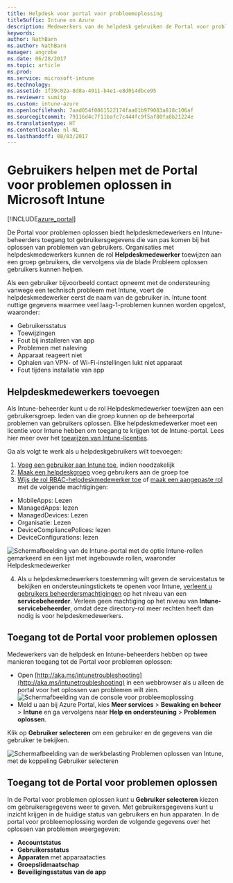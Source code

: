 ```yaml
---
title: Helpdesk voor portal voor probleemoplossing
titleSuffix: Intune on Azure
description: Medewerkers van de helpdesk gebruiken de Portal voor problemen oplossen voor het oplossen van technische problemen van gebruikers
keywords: 
author: NathBarn
ms.author: NathBarn
manager: angrobe
ms.date: 06/28/2017
ms.topic: article
ms.prod: 
ms.service: microsoft-intune
ms.technology: 
ms.assetid: 1f39c02a-8d8a-4911-b4e1-e8d014dbce95
ms.reviewer: sumitp
ms.custom: intune-azure
ms.openlocfilehash: 7aad054f0861522174faa01b979083a818c106af
ms.sourcegitcommit: 79116d4c7f11bafc7c444fc9f5af80fa0b21224e
ms.translationtype: HT
ms.contentlocale: nl-NL
ms.lasthandoff: 08/03/2017
---
```

# <a name="help-users-with-the-troubleshooting-portal-in-microsoft-intune"></a>Gebruikers helpen met de Portal voor problemen oplossen in Microsoft Intune

[!INCLUDE[azure_portal](./includes/azure_portal.md)]

De Portal voor problemen oplossen biedt helpdeskmedewerkers en Intune-beheerders toegang tot gebruikersgegevens die van pas komen bij het oplossen van problemen van gebruikers. Organisaties met helpdeskmedewerkers kunnen de rol **Helpdeskmedewerker** toewijzen aan een groep gebruikers, die vervolgens via de blade Probleem oplossen gebruikers kunnen helpen.

Als een gebruiker bijvoorbeeld contact opneemt met de ondersteuning vanwege een technisch probleem met Intune, voert de helpdeskmedewerker eerst de naam van de gebruiker in. Intune toont nuttige gegevens waarmee veel laag-1-problemen kunnen worden opgelost, waaronder:
- Gebruikersstatus
- Toewijzingen
- Fout bij installeren van app
- Problemen met naleving
- Apparaat reageert niet
-   Ophalen van VPN- of Wi-Fi-instellingen lukt niet apparaat
-   Fout tijdens installatie van app


## <a name="add-help-desk-operators"></a>Helpdeskmedewerkers toevoegen
Als Intune-beheerder kunt u de rol Helpdeskmedewerker toewijzen aan een gebruikersgroep. leden van die groep kunnen op de beheerportal problemen van gebruikers oplossen. Elke helpdeskmedewerker moet een licentie voor Intune hebben om toegang te krijgen tot de Intune-portal. Lees hier meer over het [toewijzen van Intune-licenties](licenses-assign.md).

Ga als volgt te werk als u helpdeskgebruikers wilt toevoegen:
1. [Voeg een gebruiker aan Intune toe](users-add.md), indien noodzakelijk
2. [Maak een helpdeskgroep](groups-add.md) voeg gebruikers aan de groep toe
3. [Wijs de rol RBAC-helpdeskmedewerker toe](role-based-access-control.md#built-in-roles) of [maak een aangepaste rol](role-based-access-control.md#custom-roles) met de volgende machtigingen:
  - MobileApps: Lezen
  - ManagedApps: lezen
  - ManagedDevices: Lezen
  - Organisatie: Lezen
  - DeviceCompliancePolices: lezen
  - DeviceConfigurations: lezen

  ![Schermafbeelding van de Intune-portal met de optie Intune-rollen gemarkeerd en een lijst met ingebouwde rollen, waaronder Helpdeskmedewerker](./media/help-desk-user-add.png)

4. Als u helpdeskmedewerkers toestemming wilt geven de servicestatus te bekijken en ondersteuningstickets te openen voor Intune, [verleent u gebruikers beheerdersmachtigingen](https://docs.microsoft.com/azure/active-directory/active-directory-users-assign-role-azure-portal) op het niveau van een **servicebeheerder**. Verleen geen machtiging op het niveau van **Intune-servicebeheerder**, omdat deze directory-rol meer rechten heeft dan nodig is voor helpdeskmedewerkers.

## <a name="access-the-troubleshooting-portal"></a>Toegang tot de Portal voor problemen oplossen

Medewerkers van de helpdesk en Intune-beheerders hebben op twee manieren toegang tot de Portal voor problemen oplossen:
- Open [http://aka.ms/intunetroubleshooting](http://aka.ms/intunetroubleshooting) in een webbrowser als u alleen de portal voor het oplossen van problemen wilt zien.
  ![Schermafbeelding van de console voor probleemoplossing](./media/help-desk-console.png)
- Meld u aan bij Azure Portal, kies **Meer services** > **Bewaking en beheer** > **Intune** en ga vervolgens naar **Help en ondersteuning** > **Problemen oplossen**.

Klik op **Gebruiker selecteren** om een gebruiker en de gegevens van die gebruiker te bekijken.

![Schermafbeelding van de werkbelasting Problemen oplossen van Intune, met de koppeling Gebruiker selecteren](media/help-desk-user.png)

## <a name="use-the-troubleshooting-portal"></a>Toegang tot de Portal voor problemen oplossen

In de Portal voor problemen oplossen kunt u **Gebruiker selecteren** kiezen om gebruikersgegevens weer te geven. Met gebruikersgegevens kunt u inzicht krijgen in de huidige status van gebruikers en hun apparaten. In de portal voor probleemoplossing worden de volgende gegevens over het oplossen van problemen weergegeven:
- **Accountstatus**
- **Gebruikersstatus**
- **Apparaten** met apparaatacties
- **Groepslidmaatschap**
- **Beveiligingsstatus van de app**
